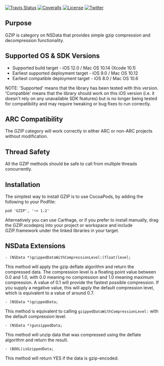 [![Travis Status](https://img.shields.io/travis/nicklockwood/GZIP.svg)](https://travis-ci.org/nicklockwood/GZIP)
[![Coveralls](https://coveralls.io/repos/github/nicklockwood/GZIP/badge.svg)](https://coveralls.io/github/nicklockwood/GZIP)
[![License](https://img.shields.io/badge/license-MIT-lightgrey.svg)](https://opensource.org/licenses/MIT)
[![Twitter](https://img.shields.io/badge/twitter-@nicklockwood-blue.svg)](http://twitter.com/nicklockwood)


Purpose
--------------

GZIP is category on NSData that provides simple gzip compression and decompression functionality.


Supported OS & SDK Versions
-----------------------------

* Supported build target - iOS 12.0 / Mac OS 10.14 (Xcode 10.1)
* Earliest supported deployment target - iOS 9.0 / Mac OS 10.12
* Earliest compatible deployment target - iOS 8.0 / Mac OS 10.6

NOTE: 'Supported' means that the library has been tested with this version. 'Compatible' means that the library should work on this iOS version (i.e. it doesn't rely on any unavailable SDK features) but is no longer being tested for compatibility and may require tweaking or bug fixes to run correctly.


ARC Compatibility
------------------

The GZIP category will work correctly in either ARC or non-ARC projects without modification.


Thread Safety
--------------

All the GZIP methods should be safe to call from multiple threads concurrently.


Installation
--------------

The simplest way to install GZIP is to use CocoaPods, by adding the following to your Podfile:

	pod 'GZIP', '~> 1.2'

Alternatively you can use Carthage, or if you prefer to install manually, drag the GZIP.xcodeproj into your project or workspace and include GZIP.framework under the linked libraries in your target.


NSData Extensions
----------------------

    - (NSData *)gzippedDataWithCompressionLevel:(float)level;

This method will apply the gzip deflate algorithm and return the compressed data. The compression level is a floating point value between 0.0 and 1.0, with 0.0 meaning no compression and 1.0 meaning maximum compression.  A value of 0.1 will provide the fastest possible compression. If you supply a negative value, this will apply the default compression level, which is equivalent to a value of around 0.7.

    - (NSData *)gzippedData;
    
This method is equivalent to calling `gzippedDataWithCompressionLevel:` with the default compression level.
    
    - (NSData *)gunzippedData;
    
This method will unzip data that was compressed using the deflate algorithm and return the result.

    - (BOOL)isGzippedData;
    
This method will return YES if the data is gzip-encoded.
